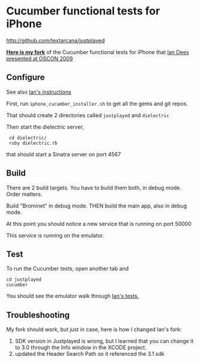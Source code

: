 # Cucumber functional tests for iPhone

http://github.com/textarcana/justplayed

[**Here is my fork**](http://github.com/textarcana/justplayed) of the Cucumber functional tests for iPhone that [Ian Dees presented at OSCON 2009](http://www.oscon.com/oscon2009/public/schedule/detail/8073)

## Configure

See also [Ian's instructions](http://github.com/undees/justplayed) 


First, run `iphone_cucumber_installer.sh` to get all the gems and git repos.  

That should create 2 directories called `justplayed` and `dielectric`

Then start the dielectric server,

     cd dielectric/
     ruby dielectric.rb

that should start a Sinatra server on port 4567





## Build

There are 2 build targets.  You have to build them both, in debug mode.  Order matters.

Build "Brominet" in debug mode.
THEN build the main app, also in debug mode.

At this point you should notice a new service that is running on port 50000

This service is running on the emulator.

## Test

To run the Cucumber tests, open another tab and

    cd justplayed
    cucumber

You should see the emulator walk through [Ian's tests.](http://www.oscon.com/oscon2009/public/schedule/detail/8073)

## Troubleshooting

My fork should work, but just in case, here is how I changed Ian's fork:

1. SDK version in Justplayed is wrong, but I learned that you can change it to 3.0 through the Info window in the XCODE project.
2. updated the Header Search Path so it referenced the 3.1 sdk